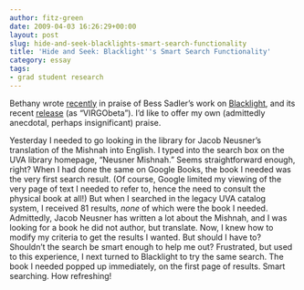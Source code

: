 ```yaml
---
author: fitz-green
date: 2009-04-03 16:26:29+00:00
layout: post
slug: hide-and-seek-blacklights-smart-search-functionality
title: 'Hide and Seek: Blacklight''s Smart Search Functionality'
category: essay
tags:
- grad student research
---
```


Bethany wrote [recently](http://scholarslab.lib.virginia.edu/blog/ada-lovelace-day/#more-56) in praise of Bess Sadler’s work on [Blacklight](http://blacklightopac.org/?page_id=2), and its recent [release](http://virgowww.lib.virginia.edu/) (as “VIRGObeta”). I’d like to offer my own (admittedly anecdotal, perhaps insignificant) praise.




<!-- more -->




Yesterday I needed to go looking in the library for Jacob Neusner’s translation of the Mishnah into English. I typed into the search box on the UVA library homepage, “Neusner Mishnah.” Seems straightforward enough, right? When I had done the same on Google Books, the book I needed was the very first search result. (Of course, Google limited my viewing of the very page of text I needed to refer to, hence the need to consult the physical book at all!) But when I searched in the legacy UVA catalog system, I received 81 results, _none_ of which were the book I needed. Admittedly, Jacob Neusner has written a lot about the Mishnah, and I was looking for a book he did not author, but translate. Now, I knew how to modify my criteria to get the results I wanted. But should I have to? Shouldn’t the search be smart enough to help me out?  Frustrated, but used to this experience, I next turned to Blacklight to try the same search. The book I needed popped up immediately, on the first page of results. Smart searching. How refreshing!
